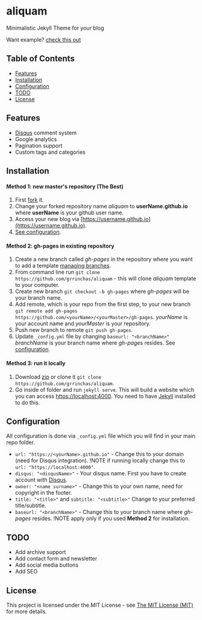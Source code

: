 # aliquam

Minimalistic Jekyll Theme for your blog

Want example? [check this out](http://www.dennis-grinch.co.uk)




## Table of Contents

- [Features](#features)
- [Installation](#installation)
- [Configuration](#configuration)
- [TODO](#todo)
- [License](#license)



## <a name="features"></a>Features

- [Disqus](https://disqus.com/) comment system
- Google analytics
- Pagination support
- Custom tags and categories

## <a name="installation"></a>Installation

#### Method 1: new master's repository (The Best)

1. First [fork](https://github.com/grrinchas/aliquam/fork) it.
2. Change your forked repository name _aliquam_ to __userName.github.io__ where
   __userName__ is your github user name.
3. Access your new blog via [https://username.github.io](https://username.github.io).
4. [See configuration](#configuration).

#### Method 2: gh-pages in existing repository
1. Create a new branch called _gh-pages_ in the repository where you want to add a template [managing branches](https://help.github.com/articles/creating-and-deleting-branches-within-your-repository/).
2. From command line run `git clone https://github.com/grrinchas/aliquam` - this will clone _aliquam_ template to your computer.
3. Create new branch `git checkout -b gh-pages` where _gh-pages_ will be your branch name.
4. Add remote, which is your repo from the first step, to your new branch `git remote add gh-pages https://github.com/<yourName>/<yourMaster>/gh-pages`. _yourName_ is your account name and _yourMaster_ is your repository.
5. Push new branch to remote `git push gh-pages`.
6. Update `_config.yml` file by changing `baseurl: "<branchName>"` _branchName_ is your branch name where _gh-pages_ resides. See [configuration](#configuration).

#### Method 3: run it locally

1. Download [zip](https://github.com/grrinchas/aliquam/blob/master/aliquam-theme.zip) or clone it `git clone https://github.com/grrinchas/aliquam`.
2. Go inside of folder and run `jekyll serve`. This will build a website which you can access [https://localhost:4000](https://localhost:4000). You need to have [Jekyll](https://jekyllrb.com/docs/installation/) installed to do this.

## <a name="configuration"></a>Configuration

All configuration is done via `_config.yml` file which you will find in your main repo folder.

- `url: "https://<yourName>.github.io"` - Change this to your domain (need for Disqus integration). !NOTE if running locally change this to `url: "https://localhost:4000"`.
- `disqus: "<disqusName>"` - Your disqus name. First you have to create account with [Disqus](https://disqus.com/).
- `owner: "<name surname>"` - Change this to your own name, need for copyright in the footer.
- `title: "<title>"` and `subtitle: "<subtitle>"` Change to your preferred title/subtitle.
- `baseurl: "<branchName>"` - Change this to your branch name where _gh-pages_ resides. !NOTE apply only if you used __Method 2__ for installation.

## <a name="todo"></a>TODO

- Add archive support
- Add contact form and newsletter
- Add social media buttons
- Add SEO

## <a name="license"></a>License

This project is licensed under the MIT License - see [The MIT License (MIT)](https://opensource.org/licenses/MIT)
for more details.


